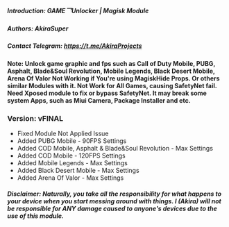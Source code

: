##### Introduction: GAME乛Unlocker | Magisk Module

##### Authors: AkiraSuper

##### Contact Telegram: https://t.me/AkiraProjects

#### Note: Unlock game graphic and fps such as Call of Duty Mobile, PUBG, Asphalt, Blade&Soul Revolution, Mobile Legends, Black Desert Mobile, Arena Of Valor Not Working if You're using MagiskHide Props. Or others similar Modules with it. Not Work for All Games, causing SafetyNet fail. Need Xposed module to fix or bypass SafetyNet. It may break some system Apps, such as Miui Camera, Package Installer and etc.

### Version: vFINAL

- Fixed Module Not Applied Issue
- Added PUBG Mobile - 90FPS Settings
- Added COD Mobile, Asphalt & Blade&Soul Revolution - Max Settings
- Added COD Mobile - 120FPS Settings
- Added Mobile Legends - Max Settings
- Added Black Desert Mobile - Max Settings
- Added Arena Of Valor - Max Settings

##### Disclaimer: Naturally, you take all the responsibility for what happens to your device when you start messing around with things. I (Akira) will not be responsible for ANY damage caused to anyone's devices due to the use of this module.